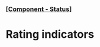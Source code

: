 ### [[Component - Status](./human-interface-guidelines-markdown/Component/status.md)]  
  
# **Rating indicators**  

